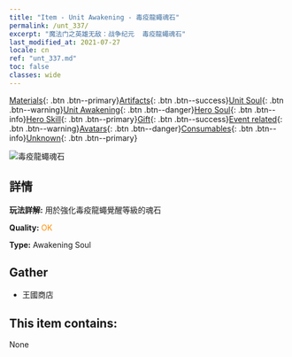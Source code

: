 ```yaml
---
title: "Item - Unit Awakening - 毒疫龍蠅魂石"
permalink: /unt_337/
excerpt: "魔法门之英雄无敌：战争纪元  毒疫龍蠅魂石"
last_modified_at: 2021-07-27
locale: cn
ref: "unt_337.md"
toc: false
classes: wide
---
```

 [Materials](/ItemsCN/){: .btn .btn--primary}[Artifacts](/ItemsCN/Artifacts/){: .btn .btn--success}[Unit Soul](/ItemsCN/UnitSoul/){: .btn .btn--warning}[Unit Awakening](/ItemsCN/UnitAwakening/){: .btn .btn--danger}[Hero Soul](/ItemsCN/HeroSoul/){: .btn .btn--info}[Hero Skill](/ItemsCN/HeroSkill/){: .btn .btn--primary}[Gift](/ItemsCN/Gift/){: .btn .btn--success}[Event related](/ItemsCN/Events/){: .btn .btn--warning}[Avatars](/ItemsCN/Avatars/){: .btn .btn--danger}[Consumables](/ItemsCN/Consumables/){: .btn .btn--info}[Unknown](/ItemsCN/Unknown/){: .btn .btn--primary}

 ![毒疫龍蠅魂石](/images/u/tia_longying.jpg)

## 詳情
 **玩法詳解:** 用於強化毒疫龍蠅覺醒等級的魂石

 **Quality:** <span style="color: #FF8C00">OK</span>

 **Type:** Awakening Soul

## Gather

*    王國商店 

## This item contains:

  None

